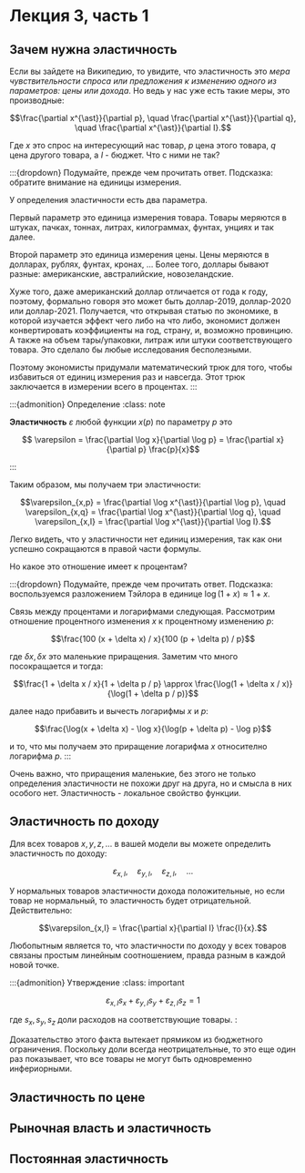 # Лекция 3, часть 1

## Зачем нужна эластичность

Если вы зайдете на Википедию, то увидите, что эластичность это *мера чувствительности спроса или предложения к изменению одного из параметров: цены или дохода*. Но ведь у нас уже есть такие меры, это производные:

$$\frac{\partial x^{\ast}}{\partial p}, \quad \frac{\partial x^{\ast}}{\partial q}, \quad \frac{\partial x^{\ast}}{\partial I}.$$

Где $x$ это спрос на интересующий нас товар, $p$ цена этого товара, $q$ цена другого товара, а $I$ - бюджет. Что с ними не так?

:::{dropdown} Подумайте, прежде чем прочитать ответ. Подсказка: обратите внимание на единицы измерения. 

У определения эластичности есть два параметра. 

Первый параметр это единица измерения товара. Товары меряются в штуках, пачках, тоннах, литрах, килограммах, фунтах, унциях и так далее. 

Второй параметр это единица измерения цены. Цены меряются в долларах, рублях, фунтах, кронах, ... Более того, доллары бывают разные: американские, австралийские, новозеландские. 

Хуже того, даже американский доллар отличается от года к году, поэтому, формально говоря это может быть доллар-2019, доллар-2020 или доллар-2021. Получается, что открывая статью по экономике, в которой изучается эффект чего либо на что либо, экономист должен конвертировать коэффициенты на год, страну, и, возможно провинцию. А также на объем тары/упаковки, литраж или штуки соответствующего товара. Это сделало бы любые исследования бесполезными.

Поэтому экономисты придумали математический трюк для того, чтобы избавиться от единиц измерения раз и навсегда. Этот трюк заключается в измерении всего в процентах.
:::

:::{admonition} Определение
:class: note

**Эластичность** $\varepsilon$ любой функции $x(p)$ по параметру $p$ это 

$$ \varepsilon = \frac{\partial \log x}{\partial \log p} = \frac{\partial x}{\partial p} \frac{p}{x}$$

:::

Таким образом, мы получаем три эластичности:

$$\varepsilon_{x,p} = \frac{\partial \log x^{\ast}}{\partial \log p}, \quad \varepsilon_{x,q} = \frac{\partial \log x^{\ast}}{\partial \log q}, \quad \varepsilon_{x,I} = \frac{\partial \log x^{\ast}}{\partial \log I}.$$

Легко видеть, что у эластичности нет единиц измерения, так как они успешно сокращаются в правой части формулы. 

Но какое это отношение имеет к процентам?

:::{dropdown} Подумайте, прежде чем прочитать ответ. Подсказка: воспользуемся разложением Тэйлора в единице $\log(1+x) \approx 1 + x$.

Связь между процентами и логарифмами следующая. Рассмотрим отношение процентного изменения $x$ к процентному изменению $p$:

$$\frac{100 (x + \delta x) / x}{100 (p + \delta p) / p}$$

где $\delta x, \delta x$ это маленькие приращения. Заметим что много посокращается и тогда:

$$\frac{1 + \delta x / x}{1 + \delta p / p} \approx \frac{\log(1 + \delta x / x)}{\log(1 + \delta p / p)}$$

далее надо прибавить и вычесть логарифмы $x$ и $p$:

$$\frac{\log(x + \delta x) - \log x}{\log(p + \delta p) - \log p}$$

и то, что мы получаем это приращение логарифма $x$ относително логарифма $p$. 
:::

Очень важно, что приращения маленькие, без этого не только определения эластичности не похожи друг на друга, но и смысла в них особого нет. Эластичность - локальное свойство функции.

## Эластичность по доходу

Для всех товаров $x,y,z, \ldots$ в вашей модели вы можете определить эластичность по доходу:

$$ \varepsilon_{x,I}, \quad \varepsilon_{y,I}, \quad \varepsilon_{z,I}, \quad \ldots$$

У нормальных товаров эластичности дохода положительные, но если товар не нормальный, то эластичность будет отрицательной. Действительно:

$$\varepsilon_{x,I} = \frac{\partial x}{\partial I} \frac{I}{x}.$$

Любопытным является то, что эластичности по доходу у всех товаров связаны простым линейным соотношением, правда разным в каждой новой точке.

:::{admonition} Утверждение
:class: important

$$\varepsilon_{x,I}s_x + \varepsilon_{y,I}s_y + \varepsilon_{z,I}s_z = 1$$

где $s_x, s_y, s_z$ доли расходов на соответствующие товары.
:

Доказательство этого факта вытекает прямиком из бюджетного ограничения. Поскольку доли всегда неотрицателъные, то это еще один раз показывает, что все товары не могут быть одновременно инфериорными.

## Эластичность по цене

## Рыночная власть и эластичность

## Постоянная эластичность